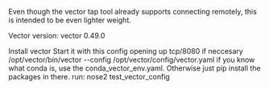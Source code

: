 Even though the vector tap tool already supports connecting remotely, this is intended to be even lighter weight. 

Vector version: vector 0.49.0


Install vector
Start it with this config opening up tcp/8080 if neccesary
/opt/vector/bin/vector --config /opt/vector/config/vector.yaml
if you know what conda is, use the conda_vector_env.yaml. Otherwise just pip install the packages in there.
run: nose2 test_vector_config
